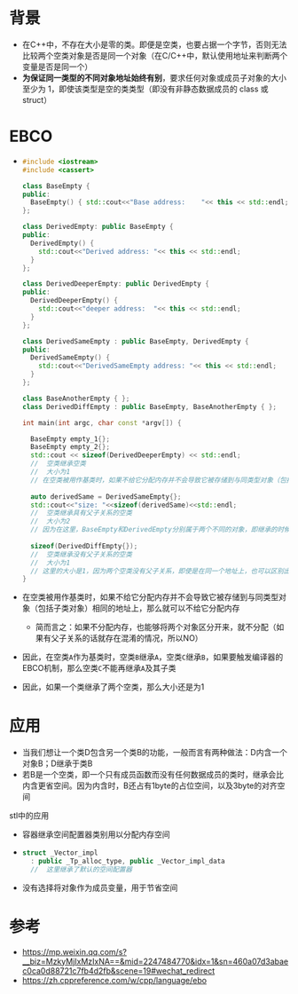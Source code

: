 # 背景

- 在C++中，不存在大小是零的类。即便是空类，也要占据一个字节，否则无法比较两个空类对象是否是同一个对象（在C/C++中，默认使用地址来判断两个变量是否是同一个）
- **为保证同一类型的不同对象地址始终有别**，要求任何对象或成员子对象的大小至少为 1，即使该类型是空的类类型（即没有非静态数据成员的 class 或 struct）





# EBCO

- ```cpp
  #include <iostream>
  #include <cassert>
  
  class BaseEmpty { 
  public:
    BaseEmpty() { std::cout<<"Base address:    "<< this << std::endl;}
  };
  
  class DerivedEmpty: public BaseEmpty { 
  public:
    DerivedEmpty() { 
      std::cout<<"Derived address: "<< this << std::endl;
    }
  };
  
  class DerivedDeeperEmpty: public DerivedEmpty {
  public:
    DerivedDeeperEmpty() { 
      std::cout<<"deeper address:  "<< this << std::endl;
    }
  };
  
  class DerivedSameEmpty : public BaseEmpty, DerivedEmpty { 
  public:
    DerivedSameEmpty() { 
      std::cout<<"DerivedSameEmpty address: "<< this << std::endl;
    }
  };
  
  class BaseAnotherEmpty { };
  class DerivedDiffEmpty : public BaseEmpty, BaseAnotherEmpty { };
  
  int main(int argc, char const *argv[]) {
  
    BaseEmpty empty_1{};
    BaseEmpty empty_2{};
    std::cout << sizeof(DerivedDeeperEmpty) << std::endl;
    //	空类继承空类
    //	大小为1
    // 在空类被用作基类时，如果不给它分配内存并不会导致它被存储到与同类型对象（包括子类对象）相同的地址上，那么就可以不给它分配内存
    
    auto derivedSame = DerivedSameEmpty{};
    std::cout<<"size: "<<sizeof(derivedSame)<<std::endl;
    //	空类继承具有父子关系的空类
    //	大小为2
    // 因为在这里，BaseEmpty和DerivedEmpty分别属于两个不同的对象，即继承的时候是先分别创建这两个对象，所以它们两个对象的地址不同，所以就需要2个字节，就不能有EBCO
    
    sizeof(DerivedDiffEmpty{});
    //	空类继承没有父子关系的空类
    //	大小为1
    // 这里的大小是1，因为两个空类没有父子关系，即使是在同一个地址上，也可以区别出来
  }
  ```

- 在空类被用作基类时，如果不给它分配内存并不会导致它被存储到与同类型对象（包括子类对象）相同的地址上，那么就可以不给它分配内存

  - 简而言之：如果不分配内存，也能够将两个对象区分开来，就不分配（如果有父子关系的话就存在混淆的情况，所以NO）

- 因此，在空类`A`作为基类时，空类`B`继承`A`，空类`C`继承`B`，如果要触发编译器的EBCO机制，那么空类`C`不能再继承`A`及其子类

- 因此，如果一个类继承了两个空类，那么大小还是为1







# 应用

- 当我们想让一个类D包含另一个类B的功能，一般而言有两种做法：D内含一个对象B；D继承于类B
- 若B是一个空类，即一个只有成员函数而没有任何数据成员的类时，继承会比内含更省空间。因为内含时，B还占有1byte的占位空间，以及3byte的对齐空间



stl中的应用

- 容器继承空间配置器类别用以分配内存空间

- ```cpp
  struct _Vector_impl
  	: public _Tp_alloc_type, public _Vector_impl_data
    //	这里继承了默认的空间配置器
  ```

- 没有选择将对象作为成员变量，用于节省空间







# 参考

- https://mp.weixin.qq.com/s?__biz=MzkyMjIxMzIxNA==&mid=2247484770&idx=1&sn=460a07d3abaec0ca0d88721c7fb4d2fb&scene=19#wechat_redirect
- https://zh.cppreference.com/w/cpp/language/ebo
